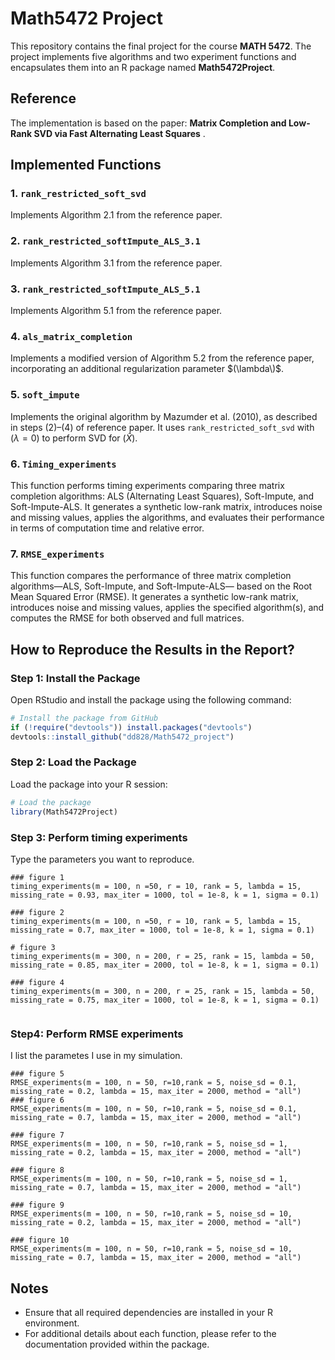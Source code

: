 
# Math5472 Project

This repository contains the final project for the course **MATH 5472**. The project implements five algorithms and two experiment functions and encapsulates them into an R package named **Math5472Project**.

## Reference

The implementation is based on the paper:
**Matrix Completion and Low-Rank SVD via Fast Alternating Least Squares** .

## Implemented Functions

### 1. `rank_restricted_soft_svd`
Implements Algorithm 2.1 from the reference paper.

### 2. `rank_restricted_softImpute_ALS_3.1`
Implements Algorithm 3.1 from the reference paper.

### 3. `rank_restricted_softImpute_ALS_5.1`
Implements Algorithm 5.1 from the reference paper.

### 4. `als_matrix_completion`
Implements a modified version of Algorithm 5.2 from the reference paper, incorporating an additional regularization parameter $(\lambda\)$.

### 5. `soft_impute`
Implements the original algorithm by Mazumder et al. (2010), as described in steps (2)–(4) of reference paper. It uses `rank_restricted_soft_svd` with $(\lambda = 0)$ to perform SVD for $(\hat{X})$.

### 6. `Timing_experiments`
This function performs timing experiments comparing three matrix completion algorithms: ALS (Alternating Least Squares),
Soft-Impute, and Soft-Impute-ALS. It generates a synthetic low-rank matrix, introduces noise and missing values,
applies the algorithms, and evaluates their performance in terms of computation time and relative error.

### 7. `RMSE_experiments`
This function compares the performance of three matrix completion algorithms—ALS, Soft-Impute, and Soft-Impute-ALS—
 based on the Root Mean Squared Error (RMSE). It generates a synthetic low-rank matrix, introduces noise and missing
 values, applies the specified algorithm(s), and computes the RMSE for both observed and full matrices.
 
## How to Reproduce the Results in the Report?

### Step 1: Install the Package

Open RStudio and install the package using the following command:
```R
# Install the package from GitHub
if (!require("devtools")) install.packages("devtools")
devtools::install_github("dd828/Math5472_project")
```

### Step 2: Load the Package

Load the package into your R session:
```R
# Load the package
library(Math5472Project)
```

### Step 3: Perform timing experiments
Type the parameters you want to reproduce.
```{r}
### figure 1
timing_experiments(m = 100, n =50, r = 10, rank = 5, lambda = 15, missing_rate = 0.93, max_iter = 1000, tol = 1e-8, k = 1, sigma = 0.1)

### figure 2
timing_experiments(m = 100, n =50, r = 10, rank = 5, lambda = 15, missing_rate = 0.7, max_iter = 1000, tol = 1e-8, k = 1, sigma = 0.1)

# figure 3
timing_experiments(m = 300, n = 200, r = 25, rank = 15, lambda = 50, missing_rate = 0.85, max_iter = 2000, tol = 1e-8, k = 1, sigma = 0.1)

### figure 4
timing_experiments(m = 300, n = 200, r = 25, rank = 15, lambda = 50, missing_rate = 0.75, max_iter = 1000, tol = 1e-8, k = 1, sigma = 0.1)


```

### Step4: Perform RMSE experiments
I list the parametes I use in my simulation.
```{r}
### figure 5
RMSE_experiments(m = 100, n = 50, r=10,rank = 5, noise_sd = 0.1, missing_rate = 0.2, lambda = 15, max_iter = 2000, method = "all")
### figure 6
RMSE_experiments(m = 100, n = 50, r=10,rank = 5, noise_sd = 0.1, missing_rate = 0.7, lambda = 15, max_iter = 2000, method = "all")

### figure 7
RMSE_experiments(m = 100, n = 50, r=10,rank = 5, noise_sd = 1, missing_rate = 0.2, lambda = 15, max_iter = 2000, method = "all")

### figure 8
RMSE_experiments(m = 100, n = 50, r=10,rank = 5, noise_sd = 1, missing_rate = 0.7, lambda = 15, max_iter = 2000, method = "all")

### figure 9
RMSE_experiments(m = 100, n = 50, r=10,rank = 5, noise_sd = 10, missing_rate = 0.2, lambda = 15, max_iter = 2000, method = "all")

### figure 10
RMSE_experiments(m = 100, n = 50, r=10,rank = 5, noise_sd = 10, missing_rate = 0.7, lambda = 15, max_iter = 2000, method = "all")
```
## Notes

- Ensure that all required dependencies are installed in your R environment.
- For additional details about each function, please refer to the documentation provided within the package.









